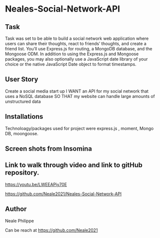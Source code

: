 # Neales-Social-Network-API

## Task

Task was set to be able to build  a social network web application where users can share their thoughts, react to friends’ thoughts, and create a friend list. You’ll use Express.js for routing, a MongoDB database, and the Mongoose ODM. In addition to using the Express.js and Mongoose packages, you may also optionally use a JavaScript date library of your choice or the native JavaScript Date object to format timestamps.

## User Story

Create a social media start up 
I WANT an API for my social network that uses a NoSQL database
SO THAT my website can handle large amounts of unstructured data

## Installations

   Technoloagy/packages used for project were express.js , moment, Mongo DB, moongoose.
  
## Screen shots from Insomina 






## Link to walk through video and link to gitHub repository.

https://youtu.be/LWEEAPiy70E 

https://github.com/Neale2021/Neales-Social-Network-API 



## Author
Neale Philippe

Can be reach at https://github.com/Neale2021 
